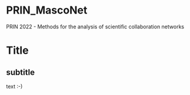 # PRIN_MascoNet
PRIN 2022 - Methods for the analysis of scientific collaboration networks

# Title
## subtitle
text :-)
